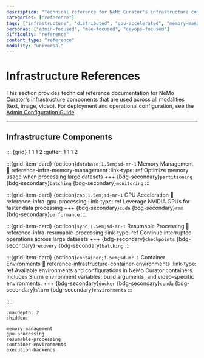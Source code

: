 ```yaml
---
description: "Technical reference for NeMo Curator's infrastructure components including distributed computing, memory management, and GPU acceleration"
categories: ["reference"]
tags: ["infrastructure", "distributed", "gpu-accelerated", "memory-management", "docker", "performance"]
personas: ["admin-focused", "mle-focused", "devops-focused"]
difficulty: "reference"
content_type: "reference"
modality: "universal"
---
```


# Infrastructure References

This section provides technical reference documentation for NeMo Curator's infrastructure components that are used across all modalities (text, image, video). For deployment and operational configuration, see the [Admin Configuration Guide](admin-config).

---

## Infrastructure Components

::::{grid} 1 1 1 2
:gutter: 1 1 1 2

:::{grid-item-card} {octicon}`database;1.5em;sd-mr-1` Memory Management
:link: reference-infra-memory-management
:link-type: ref
Optimize memory usage when processing large datasets
+++
{bdg-secondary}`partitioning`
{bdg-secondary}`batching`
{bdg-secondary}`monitoring`
:::

:::{grid-item-card} {octicon}`zap;1.5em;sd-mr-1` GPU Acceleration
:link: reference-infra-gpu-processing
:link-type: ref
Leverage NVIDIA GPUs for faster data processing
+++
{bdg-secondary}`cuda`
{bdg-secondary}`rmm`
{bdg-secondary}`performance`
:::

:::{grid-item-card} {octicon}`sync;1.5em;sd-mr-1` Resumable Processing
:link: reference-infra-resumable-processing
:link-type: ref
Continue interrupted operations across large datasets
+++
{bdg-secondary}`checkpoints`
{bdg-secondary}`recovery`
{bdg-secondary}`batching`
:::

:::{grid-item-card} {octicon}`container;1.5em;sd-mr-1` Container Environments
:link: reference-infrastructure-container-environments
:link-type: ref
Available environments and configurations in NeMo Curator containers. Includes Slurm environment variables, build arguments, and video-specific environments.
+++
{bdg-secondary}`docker`
{bdg-secondary}`conda`
{bdg-secondary}`slurm`
{bdg-secondary}`environments`
:::

::::

```{toctree}
:maxdepth: 2
:hidden:

memory-management
gpu-processing
resumable-processing
container-environments
execution-backends
```
